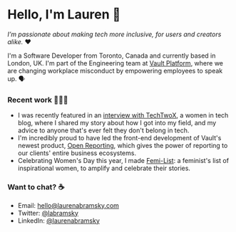 <h1>Hello, I'm Lauren 👋</h1>

*I’m passionate about making tech more inclusive, for users and creators alike.* ❤️ 

I'm a Software Developer from Toronto, Canada and currently based in London, UK. I'm part of the Engineering team at [Vault Platform](http://vaultplatform.com), where we are changing workplace misconduct by empowering employees to speak up. 🗣 


### Recent work 👩🏻‍💻  

* I was recently featured in an [interview with TechTwoX](https://techtwox.com/lauren-abramsky/), a women in tech blog, where I shared my story about how I got into my field, and my advice to anyone that's ever felt they don't belong in tech.
* I'm incredibly proud to have led the front-end development of Vault's newest product, [Open Reporting](https://vaultplatform.com/vault-open-reporting-enables-speak-up-platform-for-entire-business-ecosystem), which gives the power of reporting to our clients' entire business ecosystems.
* Celebrating Women's Day this year, I made [Femi-List](http://www.laurenabramsky.com/femi-list/): a feminist's list of inspirational women, to amplify and celebrate their stories.

### Want to chat? ☕️

* Email: [hello@laurenabramsky.com](mailto:hello@laurenabramsky.com)
* Twitter: [@labramsky](https://twitter.com/labramsky)
* LinkedIn: [@laurenabramsky](https://www.linkedin.com/in/laurenabramsky/)



<!--
**labramsky/labramsky** is a ✨ _special_ ✨ repository because its `README.md` (this file) appears on your GitHub profile.

Here are some ideas to get you started:

- 🔭 I’m currently working on ...
- 🌱 I’m currently learning ...
- 👯 I’m looking to collaborate on ...
- 🤔 I’m looking for help with ...
- 💬 Ask me about ...
- 📫 How to reach me: ...
- 😄 Pronouns: ...
- ⚡ Fun fact: ...
-->
